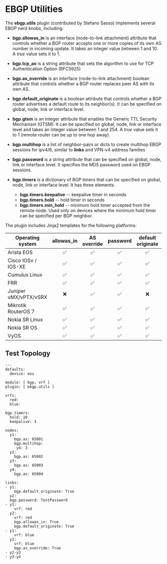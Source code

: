 # EBGP Utilities

The **ebgp.utils** plugin (contributed by Stefano Sasso) implements several EBGP nerd knobs, including:

* **bgp.allowas_in** is an interface (node-to-link attachment) attribute that controls whether a BGP router accepts one or more copies of its own AS number in incoming update. It takes an integer value between 1 and 10. A *true* value sets it to 1.
* **bgp.tcp_ao** is a string attribute that sets the algorithm to use for TCP Authentication Option (RFC5925)
* **bgp.as_override** is an interface (node-to-link attachment) boolean attribute that controls whether a BGP router replaces peer AS with its own AS.
* **bgp.default_originate** is a boolean attribute that controls whether a BGP router advertises a default route to its neighbor(s). It can be specified on global, node, link or interface level.
* **bgp.gtsm** is an integer attribute that enables the Generic TTL Security Mechanism (GTSM). It can be specified on global, node, link or interface level and takes an integer value between 1 and 254. A *true* value sets it to 1 (remote router can be up to one hop away).
* **bgp.multihop** is a list of neighbor-pairs or dicts to create multihop EBGP sessions for ipv4/6, similar to **links**
and VPN-v4 address families
* **bgp.password** is a string attribute that can be specified on global, node, link or interface level. It specifies the MD5 password used on EBGP sessions.
* **bgp.timers** is a dictionary of BGP timers that can be specified on global, node, link or interface level. It has three elements:

	* **bgp.timers.keepalive** -- keepalive timer in seconds
	* **bgp.timers.hold** -- hold timer in seconds
	* **bgp.timers.min_hold** -- minimum hold timer accepted from the remote node. Used only on devices where the minimum hold timer can be specified per BGP neighbor.

The plugin includes Jinja2 templates for the following platforms:

| Operating system    | allowas_in | AS<br>override | password | default<br>originate | GTSM | BGP<br>timers | TCP-AO | multihop
| ------------------- | :--------: | :---------: | :------: | :---------------: | :--: | :--: | :--: |  :--:  |
| Arista EOS          |      ✅    |     ✅      |    ✅    |     ✅                | ✅  | ✅  | ❌  |  ❌  |
| Cisco IOSv / IOS-XE |      ✅    |     ✅      |    ✅    |    ✅                | ✅  | ✅  | ❌  |  ❌  |
| Cumulus Linux       |      ✅    |     ✅      |    ✅    |    ✅                | ✅  | ✅  | ❌  |  ❌  |
| FRR                 |      ✅    |     ✅      |    ✅    |    ✅                | ✅  | ✅  | ❌  |  ❌  |
| Juniper vMX/vPTX/vSRX |     ❌    |     ✅      |    ✅    |    ❌                 |  ❌  |  ❌  | ❌  |  ❌  |
| Mikrotik RouterOS 7 |      ✅    |     ✅      |    ✅    |    ✅                |  ❌  |  ❌  | ❌  |  ❌  |
| Nokia SR Linux      |      ✅    |     ✅      |    ✅    |    ✅                |  ❌  |  ❌  | ❌  |  ✅  |
| Nokia SR OS         |      ✅    |     ✅      |    ✅    |    ✅                |  ❌  |  ❌  | ✅  |  ✅  |
| VyOS                |      ✅    |     ✅      |    ✅    |    ✅                |  ❌  |  ❌  | ❌  |  ❌  |

## Test Topology

```
---
defaults:
  device: eos

module: [ bgp, vrf ]
plugin: [ ebgp.utils ]

vrfs:
  red:
  blue:

bgp.timers:
  hold: 10
  keepalive: 3

nodes:
  y1:
    bgp.as: 65001
    bgp.multihop:
     y4: 3
  y2:
    bgp.as: 65002
  y3:
    bgp.as: 65003
  y4:
    bgp.as: 65004

links:
- y1:
    bgp.default_originate: True
  y2:
  bgp.password: TestPassword
- y1:
    vrf: red
  y2:
    vrf: red
    bgp.allowas_in: True
    bgp.default_originate: True
- y1:
    vrf: blue
  y2:
    vrf: blue
    bgp.as_override: True
- y2-y3
- y3-y4
```
